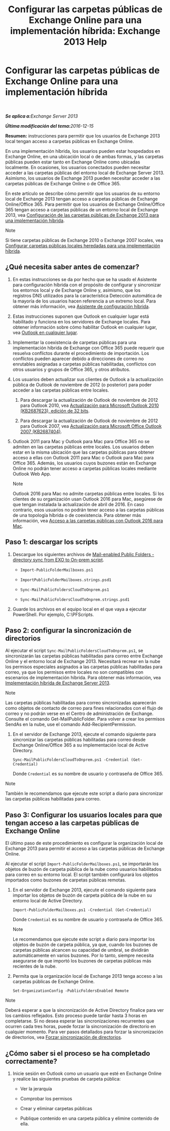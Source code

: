 ﻿---
title: 'Configurar las carpetas públicas de Exchange Online para una implementación híbrida: Exchange 2013 Help'
TOCTitle: Configurar las carpetas públicas de Exchange Online para una implementación híbrida
ms:assetid: d979edb3-967b-4431-8beb-0c236bf7f56d
ms:mtpsurl: https://technet.microsoft.com/es-es/library/Mt729076(v=EXCHG.150)
ms:contentKeyID: 72768736
ms.date: 04/23/2018
mtps_version: v=EXCHG.150
ms.translationtype: HT
---

# Configurar las carpetas públicas de Exchange Online para una implementación híbrida

 

_<strong>Se aplica a:</strong>Exchange Server 2013_

_<strong>Última modificación del tema:</strong>2016-12-15_

**Resumen:**   instrucciones para permitir que los usuarios de Exchange 2013 local tengan acceso a carpetas públicas en Exchange Online.

En una implementación híbrida, los usuarios pueden estar hospedados en Exchange Online, en una ubicación local o de ambas formas, y las carpetas públicas pueden estar tanto en Exchange Online como ubicadas localmente. En ocasiones, los usuarios conectados pueden necesitar acceder a las carpetas públicas del entorno local de Exchange Server 2013. Asimismo, los usuarios de Exchange 2013 pueden necesitar acceder a las carpetas públicas de Exchange Online o de Office 365.

En este artículo se describe cómo permitir que los usuarios de su entorno local de Exchange 2013 tengan acceso a carpetas públicas de Exchange Online/Office 365. Para permitir que los usuarios de Exchange Online/Office 365 tengan acceso a carpetas públicas de un entorno local de Exchange 2013, vea [Configuración de las carpetas públicas de Exchange 2013 para una implementación híbrida](configure-exchange-2013-public-folders-for-a-hybrid-deployment-exchange-2013-help.md).


> [!NOTE]
> Si tiene carpetas públicas de Exchange&nbsp;2010 o Exchange&nbsp;2007 locales, vea <A href="configure-legacy-on-premises-public-folders-for-a-hybrid-deployment-exchange-2013-help.md">Configurar carpetas públicas locales heredadas para una implementación híbrida</A>.



## ¿Qué necesita saber antes de comenzar?

1.  En estas instrucciones se da por hecho que se ha usado el Asistente para configuración híbrida con el propósito de configurar y sincronizar los entornos local y de Exchange Online y, asimismo, que los registros DNS utilizados para la característica Detección automática de la mayoría de los usuarios hacen referencia a un extremo local. Para obtener más información, vea [Asistente de configuración híbrida](hybrid-configuration-wizard-exchange-2013-help.md).

2.  Estas instrucciones suponen que Outlook en cualquier lugar está habilitado y funciona en los servidores de Exchange locales. Para obtener información sobre cómo habilitar Outlook en cualquier lugar, vea [Outlook en cualquier lugar](https://technet.microsoft.com/es-es/library/bb123741\(v=exchg.150\)).

3.  Implementar la coexistencia de carpetas públicas para una implementación híbrida de Exchange con Office 365 puede requerir que resuelva conflictos durante el procedimiento de importación. Los conflictos pueden aparecer debido a direcciones de correo no enrutables asignadas a carpetas públicas habilitadas, conflictos con otros usuarios y grupos de Office 365, y otros atributos.

4.  Los usuarios deben actualizar sus clientes de Outlook a la actualización pública de Outlook de noviembre de 2012 (o posterior) para poder acceder a las carpetas públicas entre locales.
    
    1.  Para descargar la actualización de Outlook de noviembre de 2012 para Outlook 2010, vea [Actualización para Microsoft Outlook 2010 (KB2687623), edición de 32 bits](https://www.microsoft.com/es-es/download/details.aspx?id=35702).
    
    2.  Para descargar la actualización de Outlook de noviembre de 2012 para Outlook 2007, vea [Actualización para Microsoft Office Outlook 2007 (KB2687404)](https://www.microsoft.com/es-es/download/details.aspx?id=35718).

5.  Outlook 2011 para Mac y Outlook para Mac para Office 365 no se admiten en las carpetas públicas entre locales. Los usuarios deben estar en la misma ubicación que las carpetas públicas para obtener acceso a ellas con Outlook 2011 para Mac o Outlook para Mac para Office 365. Además, los usuarios cuyos buzones están en Exchange Online no podrán tener acceso a carpetas públicas locales mediante Outlook Web App.
    

    > [!NOTE]
    > Outlook 2016 para Mac no admite carpetas públicas entre locales. Si los clientes de su organización usan Outlook 2016 para Mac, asegúrese de que tengan instalada la actualización de abril de 2016. En caso contrario, esos usuarios no podrán tener acceso a las carpetas públicas de una topología híbrida o de coexistencia. Para obtener más información, vea <A href="https://technet.microsoft.com/es-es/library/mt788631(v=exchg.150)">Acceso a las carpetas públicas con Outlook 2016 para Mac</A>.



## Paso 1: descargar los scripts

1.  Descargue los siguientes archivos de [Mail-enabled Public Folders - directory sync from EXO to On-prem script](https://go.microsoft.com/fwlink/p/?linkid=797795).
    
      - `Import-PublicFolderMailboxes.ps1`
    
      - `ImportPublicFolderMailboxes.strings.psd1`
    
      - `Sync-MailPublicFoldersCloudToOnprem.ps1`
    
      - `Sync-MailPublicFoldersCloudToOnprem.strings.psd1`

2.  Guarde los archivos en el equipo local en el que vaya a ejecutar PowerShell. Por ejemplo, C:\\PFScripts.

## Paso 2: configurar la sincronización de directorios

Al ejecutar el script `Sync-MailPublicFoldersCloudToOnprem.ps1`, se sincronizarán las carpetas públicas habilitadas para correo entre Exchange Online y el entorno local de Exchange 2013. Necesitará recrear en la nube los permisos especiales asignados a las carpetas públicas habilitadas para correo, ya que los permisos entre locales no son compatibles con escenarios de implementación híbrida. Para obtener más información, vea [Implementación híbrida de Exchange Server 2013](exchange-server-hybrid-deployments-exchange-2013-help.md).


> [!NOTE]
> Las carpetas públicas habilitadas para correo sincronizadas aparecerán como objetos de contacto de correo para fines relacionados con el flujo de correo y no podrán verse en el Centro de administración de Exchange. Consulte el comando Get-MailPublicFolder. Para volver a crear los permisos SendAs en la nube, use el comando Add-RecipientPermission.



1.  En el servidor de Exchange 2013, ejecute el comando siguiente para sincronizar las carpetas públicas habilitadas para correo desde Exchange Online/Office 365 a su implementación local de Active Directory.
    
        Sync-MailPublicFoldersCloudToOnprem.ps1 -Credential (Get-Credential)
    
    Donde `Credential` es su nombre de usuario y contraseña de Office 365.


> [!NOTE]
> También le recomendamos que ejecute este script a diario para sincronizar las carpetas públicas habilitadas para correo.



## Paso 3: Configurar los usuarios locales para que tengan acceso a las carpetas públicas de Exchange Online

El último paso de este procedimiento es configurar la organización local de Exchange 2013 para permitir el acceso a las carpetas públicas de Exchange Online.

Al ejecutar el script `Import-PublicFolderMailboxes.ps1`, se importarán los objetos de buzón de carpeta pública de la nube como usuarios habilitados para correo en su entorno local. El script también configurará los objetos importados como buzones de carpetas públicas remotas.

1.  En el servidor de Exchange 2013, ejecute el comando siguiente para importar los objetos de buzón de carpeta pública de la nube en su entorno local de Active Directory.
    
        Import-PublicFolderMailboxes.ps1 -Credential (Get-Credential)
    
    Donde `Credential` es su nombre de usuario y contraseña de Office 365.
    

    > [!NOTE]
    > Le recomendamos que ejecute este script a diario para importar los objetos de buzón de carpeta pública, ya que, cuando los buzones de carpetas públicas alcancen su capacidad de umbral, se dividirán automáticamente en varios buzones. Por lo tanto, siempre necesita asegurarse de que importó los buzones de carpetas públicas más recientes de la nube.



2.  Permita que la organización local de Exchange 2013 tenga acceso a las carpetas públicas de Exchange Online.
    
        Set-OrganizationConfig -PublicFoldersEnabled Remote


> [!NOTE]
> Deberá esperar a que la sincronización de Active&nbsp;Directory finalice para ver los cambios reflejados. Esto proceso puede tardar hasta 3 horas en completarse. Si no desea esperar las sincronizaciones recurrentes que ocurren cada tres horas, puede forzar la sincronización de directorio en cualquier momento. Para ver pasos detallados para forzar la sincronización de directorios, vea <A href="http://technet.microsoft.com/es-es/library/jj151771.aspx">Forzar sincronización de directorios</A>.



## ¿Cómo saber si el proceso se ha completado correctamente?

1.  Inicie sesión en Outlook como un usuario que esté en Exchange Online y realice las siguientes pruebas de carpeta pública:
    
      - Ver la jerarquía
    
      - Comprobar los permisos
    
      - Crear y eliminar carpetas públicas
    
      - Publique contenido en una carpeta pública y elimine contenido de ella.

